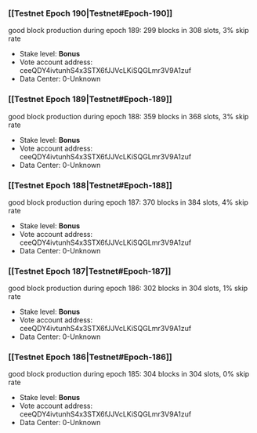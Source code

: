 ### [[Testnet Epoch 190|Testnet#Epoch-190]]
good block production during epoch 189: 299 blocks in 308 slots, 3% skip rate
* Stake level: **Bonus** 
* Vote account address: ceeQDY4ivtunhS4x3STX6fJJVcLKiSQGLmr3V9A1zuf
* Data Center: 0-Unknown
### [[Testnet Epoch 189|Testnet#Epoch-189]]
good block production during epoch 188: 359 blocks in 368 slots, 3% skip rate
* Stake level: **Bonus** 
* Vote account address: ceeQDY4ivtunhS4x3STX6fJJVcLKiSQGLmr3V9A1zuf
* Data Center: 0-Unknown
### [[Testnet Epoch 188|Testnet#Epoch-188]]
good block production during epoch 187: 370 blocks in 384 slots, 4% skip rate
* Stake level: **Bonus** 
* Vote account address: ceeQDY4ivtunhS4x3STX6fJJVcLKiSQGLmr3V9A1zuf
* Data Center: 0-Unknown
### [[Testnet Epoch 187|Testnet#Epoch-187]]
good block production during epoch 186: 302 blocks in 304 slots, 1% skip rate
* Stake level: **Bonus** 
* Vote account address: ceeQDY4ivtunhS4x3STX6fJJVcLKiSQGLmr3V9A1zuf
* Data Center: 0-Unknown
### [[Testnet Epoch 186|Testnet#Epoch-186]]
good block production during epoch 185: 304 blocks in 304 slots, 0% skip rate
* Stake level: **Bonus** 
* Vote account address: ceeQDY4ivtunhS4x3STX6fJJVcLKiSQGLmr3V9A1zuf
* Data Center: 0-Unknown